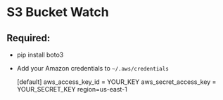# S3 Bucket Watch

## Required:

* pip install boto3
* Add your Amazon credentials to `~/.aws/credentials`

    [default]
    aws_access_key_id = YOUR_KEY
    aws_secret_access_key = YOUR_SECRET_KEY
    region=us-east-1
